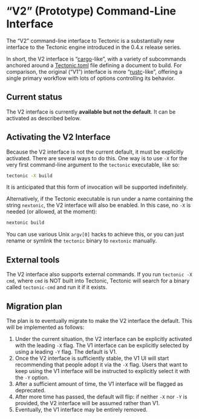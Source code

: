 # “V2” (Prototype) Command-Line Interface

The “V2” command-line interface to Tectonic is a substantially new interface to
the Tectonic engine introduced in the 0.4.x release series.

In short, the V2 interface is “[cargo]-like”, with a variety of subcommands
anchored around a [Tectonic.toml] file defining a document to build. For
comparison, the original (“V1”) interface is more “[rustc]-like”, offering a
single primary workflow with lots of options controlling its behavior.

[cargo]: https://doc.rust-lang.org/cargo/
[Tectonic.toml]: ./tectonic-toml.md
[rustc]: https://doc.rust-lang.org/rustc/command-line-arguments.html

## Current status

The V2 interface is currently **available but not the default**. It can be
activated as described below.

## Activating the V2 Interface

Because the V2 interface is not the current default, it must be explicitly
activated. There are several ways to do this. One way is to use `-X` for the
very first command-line argument to the `tectonic` executable, like so:

```sh
tectonic -X build
```

It is anticipated that this form of invocation will be supported indefinitely.

Alternatively, if the Tectonic executable is run under a name containing the
string `nextonic`, the V2 interface will also be enabled. In this case, no `-X`
is needed (or allowed, at the moment):

```sh
nextonic build
```

You can use various Unix `argv[0]` hacks to achieve this, or you can just rename
or symlink the `tectonic` binary to `nextonic` manually.


## External tools

The V2 interface also supports external commands. If you run `tectonic -X cmd`, where `cmd` is NOT built into Tectonic, Tectonic will search for a binary called `tectonic-cmd` and run it if it exists.




## Migration plan

The plan is to eventually migrate to make the V2 interface the default. This
will be implemented as follows:

1. Under the current situation, the V2 interface can be explicitly activated
   with the leading `-X` flag. The V1 interface can be explicitly selected by
   using a leading `-Y` flag. The default is V1.
2. Once the V2 interface is sufficiently stable, the V1 UI will start
   recommending that people adopt it via the `-X` flag. Users that want to keep
   using the V1 interface will be instructed to explicitly select it with the
   `-Y` option.
3. After a sufficient amount of time, the V1 interface will be flagged as
   deprecated.
4. After more time has passed, the default will flip: if neither `-X` nor `-Y`
   is provided, the V2 interface will be assumed rather than V1.
5. Eventually, the V1 interface may be entirely removed.
